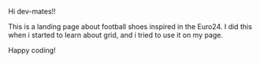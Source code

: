Hi dev-mates!!

This is a landing page about football shoes inspired in the Euro24.
I did this when i started to learn about grid, and i tried to use it on my page.

Happy coding!

